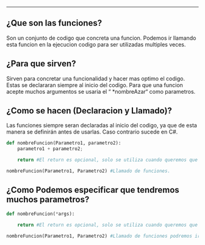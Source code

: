
---
## **¿Que son las funciones?**

Son un conjunto de codigo que concreta una funcion. Podemos ir llamando esta funcion en la ejecucion codigo para ser utilizadas multiples veces.

## **¿Para que sirven?**

Sirven para concretar una funcionalidad y hacer mas optimo el codigo. Estas se declararan siempre al inicio del codigo. Para que una funcion acepte muchos argumentos se usaria el “ *nombreAzar“ como parametros.

## ¿**Como se hacen (Declaracion y Llamado)?**

Las funciones siempre seran declaradas al inicio del codigo, ya que de esta manera se definirán antes de usarlas. Caso contrario sucede en C#.

```python
def nombreFuncion(Parametro1, parametro2):
	parametro1 + parametro2;

	return #El return es opcional, solo se utiliza cuando queremos que devuelva un valor

nombreFuncion(Parametro1, Parametro2) #Llamado de funciones.
```

## ¿**Como Podemos especificar que tendremos muchos parametros?**

```python
def nombreFuncion(*args):

	return #El return es opcional, solo se utiliza cuando queremos que devuelva un valor

nombreFuncion(Parametro1, Parametro2) #Llamado de funciones podremos ir agregando muchos parametros
```